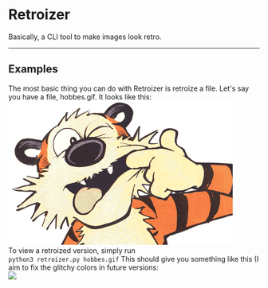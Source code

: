 # Retroizer
Basically, a CLI tool to make images look retro.<br/>
<hr/>
<h2 id="examples">Examples</h2>
The most basic thing you can do with Retroizer is
retroize a file. Let's say you have a file, hobbes.gif.
It looks like this:<br/>
<img src="hobbes.gif"/><br/>
To view a retroized version, simply run<br/>
<code>python3 retroizer.py hobbes.gif</code>
This should give you something like this (I aim to fix the glitchy colors in future versions:<br/>
<img src="retro_hobbes.gif"/>

